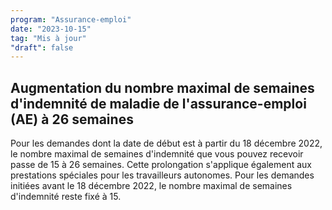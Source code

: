 ```yaml
---
program: "Assurance-emploi"
date: "2023-10-15"
tag: "Mis à jour"
"draft": false
---
```


## Augmentation du nombre maximal de semaines d'indemnité de maladie de l'assurance-emploi (AE) à 26 semaines

Pour les demandes dont la date de début est à partir du 18 décembre 2022, le nombre maximal de semaines d'indemnité que vous pouvez recevoir passe de 15 à 26 semaines. Cette prolongation s'applique également aux prestations spéciales pour les travailleurs autonomes. Pour les demandes initiées avant le 18 décembre 2022, le nombre maximal de semaines d'indemnité reste fixé à 15.